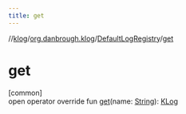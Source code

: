 ```yaml
---
title: get
---
```

//[klog](../../../index.html)/[org.danbrough.klog](../index.html)/[DefaultLogRegistry](index.html)/[get](get.html)



# get



[common]\
open operator override fun [get](get.html)(name: [String](https://kotlinlang.org/api/latest/jvm/stdlib/kotlin/-string/index.html)): [KLog](../-k-log/index.html)




